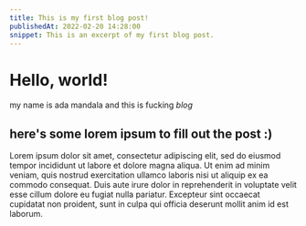 ```yaml
---
title: This is my first blog post!
publishedAt: 2022-02-20 14:28:00
snippet: This is an excerpt of my first blog post.
---
```


# Hello, world!

my name is ada mandala and this is fucking _blog_

## here's some lorem ipsum to fill out the post :)

Lorem ipsum dolor sit amet, consectetur adipiscing elit, sed do eiusmod tempor incididunt ut labore et dolore magna aliqua. Ut enim ad minim veniam, quis nostrud exercitation ullamco laboris nisi ut aliquip ex ea commodo consequat. Duis aute irure dolor in reprehenderit in voluptate velit esse cillum dolore eu fugiat nulla pariatur. Excepteur sint occaecat cupidatat non proident, sunt in culpa qui officia deserunt mollit anim id est laborum.
